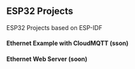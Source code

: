 ## ESP32 Projects
ESP32 Projects based on ESP-IDF

#### Ethernet Example with CloudMQTT (sson)
#### Ethernet Web Server (soon)
